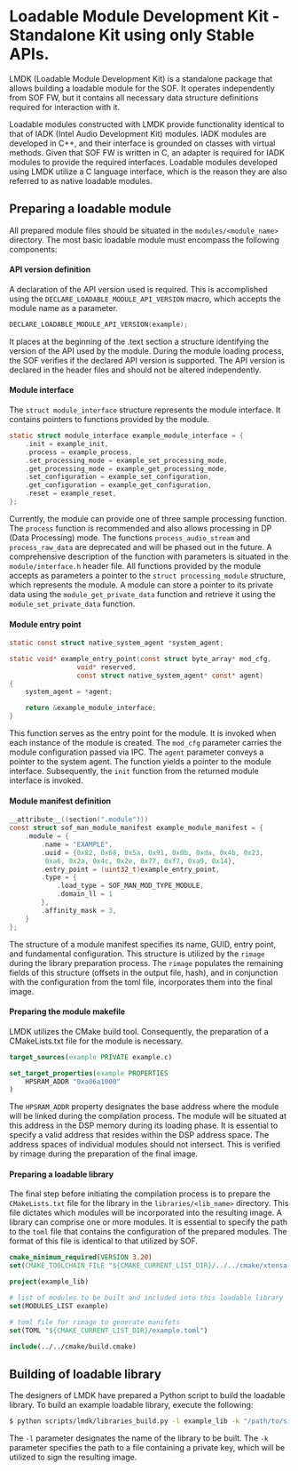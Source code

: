# Loadable Module Development Kit - Standalone Kit using only Stable APIs.

LMDK (Loadable Module Development Kit) is a standalone package that allows building a loadable module for the SOF. It operates independently from SOF FW, but it contains all necessary data structure definitions required for interaction with it.

Loadable modules constructed with LMDK provide functionality identical to that of IADK (Intel Audio Development Kit) modules. IADK modules are developed in C++, and their interface is grounded on classes with virtual methods. Given that SOF FW is written in C, an adapter is required for IADK modules to provide the required interfaces. Loadable modules developed using LMDK utilize a C language interface, which is the reason they are also referred to as native loadable modules.


## Preparing a loadable module

All prepared module files should be situated in the `modules/<module_name>` directory. The most basic loadable module must encompass the following components:


#### API version definition
A declaration of the API version used is required. This is accomplished using the `DECLARE_LOADABLE_MODULE_API_VERSION` macro, which accepts the module name as a parameter.

```C
DECLARE_LOADABLE_MODULE_API_VERSION(example);
```
It places at the beginning of the .text section a structure identifying the version of the API used by the module. During the module loading process, the SOF verifies if the declared API version is supported. The API version is declared in the header files and should not be altered independently.


#### Module interface

The `struct module_interface` structure represents the module interface. It contains pointers to functions provided by the module.

```C
static struct module_interface example_module_interface = {
	.init = example_init,
	.process = example_process,
	.set_processing_mode = example_set_processing_mode,
 	.get_processing_mode = example_get_processing_mode,
	.set_configuration = example_set_configuration,
	.get_configuration = example_get_configuration,
	.reset = example_reset,
};
```

Currently, the module can provide one of three sample processing function. The `process` function is recommended and also allows processing in DP (Data Processing) mode. The functions `process_audio_stream` and `process_raw_data` are deprecated and will be phased out in the future. A comprehensive description of the function with parameters is situated in the `module/interface.h` header file. All functions provided by the module accepts as parameters a pointer to the `struct processing_module` structure, which represents the module. A module can store a pointer to its private data using the `module_get_private_data` function and retrieve it using the `module_set_private_data` function.


#### Module entry point

```C
static const struct native_system_agent *system_agent;

static void* example_entry_point(const struct byte_array* mod_cfg,
				 void* reserved,
				 const struct native_system_agent* const* agent)
{
	system_agent = *agent;

	return &example_module_interface;
}
```

This function serves as the entry point for the module. It is invoked when each instance of the module is created. The `mod_cfg` parameter carries the module configuration passed via IPC. The `agent` parameter conveys a pointer to the system agent. The function yields a pointer to the module interface. Subsequently, the `init` function from the returned module interface is invoked.

#### Module manifest definition

```C
__attribute__((section(".module")))
const struct sof_man_module_manifest example_module_manifest = {
    .module = {
        .name = "EXAMPLE",
        .uuid = {0x82, 0x68, 0x5a, 0x91, 0x0b, 0xda, 0x4b, 0x23,
		 0xa6, 0x2a, 0x4c, 0x2e, 0x77, 0xf7, 0xa9, 0x14},
        .entry_point = (uint32_t)example_entry_point,
        .type = {
            .load_type = SOF_MAN_MOD_TYPE_MODULE,
            .domain_ll = 1
        },
        .affinity_mask = 3,
    }
};
```

The structure of a module manifest specifies its name, GUID, entry point, and fundamental configuration. This structure is utilized by the `rimage` during the library preparation process. The `rimage` populates the remaining fields of this structure (offsets in the output file, hash), and in conjunction with the configuration from the toml file, incorporates them into the final image.


#### Preparing the module makefile

LMDK utilizes the CMake build tool. Consequently, the preparation of a CMakeLists.txt file for the module is necessary.

```cmake
target_sources(example PRIVATE example.c)

set_target_properties(example PROPERTIES
    HPSRAM_ADDR "0xa06a1000"
)
```

The `HPSRAM_ADDR` property designates the base address where the module will be linked during the compilation process. The module will be situated at this address in the DSP memory during its loading phase. It is essential to specify a valid address that resides within the DSP address space. The address spaces of individual modules should not intersect. This is verified by rimage during the preparation of the final image.


#### Preparing a loadable library

The final step before initiating the compilation process is to prepare the `CMakeLists.txt` file for the library in the `libraries/<lib_name>` directory. This file dictates which modules will be incorporated into the resulting image. A library can comprise one or more modules. It is essential to specify the path to the `toml` file that contains the configuration of the prepared modules. The format of this file is identical to that utilized by SOF.

```cmake
cmake_minimum_required(VERSION 3.20)
set(CMAKE_TOOLCHAIN_FILE "${CMAKE_CURRENT_LIST_DIR}/../../cmake/xtensa-toolchain.cmake")

project(example_lib)

# list of modules to be built and included into this loadable library
set(MODULES_LIST example)

# toml file for rimage to generate manifets
set(TOML "${CMAKE_CURRENT_LIST_DIR}/example.toml")

include(../../cmake/build.cmake)
```


## Building of loadable library

The designers of LMDK have prepared a Python script to build the loadable library. To build an example loadable library, execute the following:

```bash
$ python scripts/lmdk/libraries_build.py -l example_lib -k "/path/to/signing/key.pem"
```

The `-l` parameter designates the name of the library to be built. The `-k` parameter specifies the path to a file containing a private key, which will be utilized to sign the resulting image.
